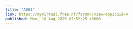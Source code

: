 ```yaml
---
title: "A001"
link: https://myvirtual.free.nf/forum/?view=topic&id=4
published: Mon, 18 Aug 2025 02:52:25 +0000
---
```


